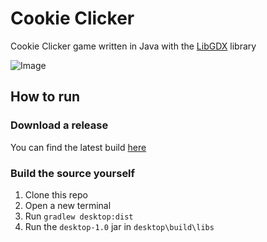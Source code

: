 # Cookie Clicker
Cookie Clicker game written in Java with the [LibGDX](https://github.com/libgdx/libgdx/) library

![Image](https://i.imgur.com/gV6Bo2F.png)

## How to run
### Download a release
You can find the latest build [here](http://jenkins.cerus-dev.de/job/cookie-clicker-game/lastSuccessfulBuild/artifact/desktop/build/libs/desktop-1.0.jar)

### Build the source yourself
1. Clone this repo
2. Open a new terminal
3. Run `gradlew desktop:dist`
4. Run the `desktop-1.0` jar in `desktop\build\libs`
